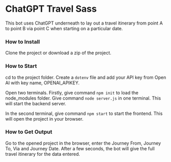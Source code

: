 # ChatGPT Travel Sass

This bot uses ChatGPT underneath to lay out a travel itinerary from point A to point B via point C when starting on a particular date.

### How to Install

Clone the project or download a zip of the project.

### How to Start

cd to the project folder. Create a `dotenv` file and add your API key from Open AI with key name, OPENAI_APIKEY.

Open two terminals. Firstly, give command `npm init` to load the node_modules folder. Give command `node server.js` in one terminal. This will start the backend server.

In the second terminal, give command `npm start` to start the frontend. This will open the project in your browser.

### How to Get Output

Go to the opened project in the browser, enter the Journey From, Journey To, Via and Journey Date. After a few seconds, the bot will give the full travel itinerary for the data entered.


